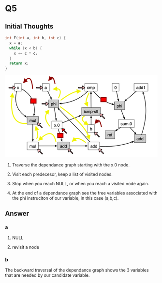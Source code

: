# Q5

## Initial Thoughts

```C
int F(int a, int b, int c) {
  x = a;
  while (x < b) {
    x += c * c;
  }
  return x;
}
```

![q5](<./q5.png>)

1. Traverse the dependance graph starting with the x.0 node.

2. Visit each predecesor, keep a list of visited nodes.

3. Stop when you reach NULL, or when you reach a visited node again.

4. At the end of a dependance graph see the free variables associated with the phi instruciton of our variable, in this case (a,b,c).

## Answer

### a

1. NULL

2. revisit a node

### b

The backward traversal of the dependance graph shows the 3 variables that are needed by our candidate variable.
